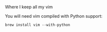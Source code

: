 Where I keep all my vim

You will need vim compiled with Python support:

    brew install vim --with-python
